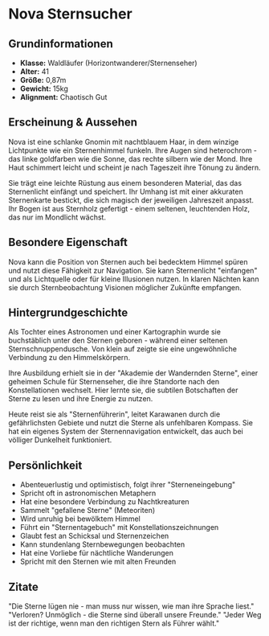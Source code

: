 # Nova Sternsucher

## Grundinformationen
- **Klasse:** Waldläufer (Horizontwanderer/Sternenseher)
- **Alter:** 41
- **Größe:** 0,87m
- **Gewicht:** 15kg
- **Alignment:** Chaotisch Gut

## Erscheinung & Aussehen
Nova ist eine schlanke Gnomin mit nachtblauem Haar, in dem winzige Lichtpunkte wie ein Sternenhimmel funkeln. Ihre Augen sind heterochrom - das linke goldfarben wie die Sonne, das rechte silbern wie der Mond. Ihre Haut schimmert leicht und scheint je nach Tageszeit ihre Tönung zu ändern.

Sie trägt eine leichte Rüstung aus einem besonderen Material, das das Sternenlicht einfängt und speichert. Ihr Umhang ist mit einer akkuraten Sternenkarte bestickt, die sich magisch der jeweiligen Jahreszeit anpasst. Ihr Bogen ist aus Sternholz gefertigt - einem seltenen, leuchtenden Holz, das nur im Mondlicht wächst.

## Besondere Eigenschaft
Nova kann die Position von Sternen auch bei bedecktem Himmel spüren und nutzt diese Fähigkeit zur Navigation. Sie kann Sternenlicht "einfangen" und als Lichtquelle oder für kleine Illusionen nutzen. In klaren Nächten kann sie durch Sternbeobachtung Visionen möglicher Zukünfte empfangen.

## Hintergrundgeschichte
Als Tochter eines Astronomen und einer Kartographin wurde sie buchstäblich unter den Sternen geboren - während einer seltenen Sternschnuppendusche. Von klein auf zeigte sie eine ungewöhnliche Verbindung zu den Himmelskörpern.

Ihre Ausbildung erhielt sie in der "Akademie der Wandernden Sterne", einer geheimen Schule für Sternenseher, die ihre Standorte nach den Konstellationen wechselt. Hier lernte sie, die subtilen Botschaften der Sterne zu lesen und ihre Energie zu nutzen.

Heute reist sie als "Sternenführerin", leitet Karawanen durch die gefährlichsten Gebiete und nutzt die Sterne als unfehlbaren Kompass. Sie hat ein eigenes System der Sternennavigation entwickelt, das auch bei völliger Dunkelheit funktioniert.

## Persönlichkeit
- Abenteuerlustig und optimistisch, folgt ihrer "Sterneneingebung"
- Spricht oft in astronomischen Metaphern
- Hat eine besondere Verbindung zu Nachtkreaturen
- Sammelt "gefallene Sterne" (Meteoriten)
- Wird unruhig bei bewölktem Himmel
- Führt ein "Sternentagebuch" mit Konstellationszeichnungen
- Glaubt fest an Schicksal und Sternenzeichen
- Kann stundenlang Sternbewegungen beobachten
- Hat eine Vorliebe für nächtliche Wanderungen
- Spricht mit den Sternen wie mit alten Freunden

## Zitate
"Die Sterne lügen nie - man muss nur wissen, wie man ihre Sprache liest."
"Verloren? Unmöglich - die Sterne sind überall unsere Freunde."
"Jeder Weg ist der richtige, wenn man den richtigen Stern als Führer wählt."
